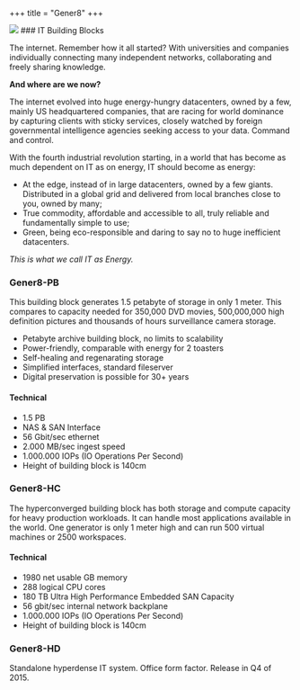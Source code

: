 +++
title = "Gener8"
+++

<img class="gener8Logo" src="/images/gener8-logo.png">
### IT Building Blocks

The internet. Remember how it all started? With universities and companies individually connecting many independent networks, collaborating and freely sharing knowledge.

<b>And where are we now?</b>

The internet evolved into huge energy-hungry datacenters, owned by a few, mainly US headquartered companies, that are racing for world dominance by capturing clients with sticky services, closely watched by foreign governmental intelligence agencies seeking access to your data. Command and control.

With the fourth industrial revolution starting, in a world that has become as much dependent on IT as on energy, IT should become as energy:
* At the edge, instead of in large datacenters, owned by a few giants. Distributed in a global grid and delivered from local branches close to you, owned by many;
* True commodity, affordable and accessible to all, truly reliable and fundamentally simple to use;
* Green, being eco-responsible and daring to say no to huge inefficient datacenters.

<i>This is what we call IT as Energy.</i>


### Gener8-PB

This building block generates 1.5 petabyte of storage in only 1 meter. This compares to capacity needed for 350,000 DVD movies, 500,000,000 high definition pictures and thousands of hours surveillance camera storage.

* Petabyte archive building block, no limits to scalability
* Power-friendly, comparable with energy for 2 toasters
* Self-healing and regenarating storage
* Simplified interfaces, standard fileserver
* Digital preservation is possible for 30+ years

#### Technical

* 1.5 PB
* NAS & SAN Interface
* 56 Gbit/sec ethernet
* 2.000 MB/sec ingest speed
* 1.000.000 IOPs (IO Operations Per Second)
* Height of building block is 140cm

### Gener8-HC

The hyperconverged building block has both storage and compute capacity for heavy production workloads. It can handle most applications available in the world. One generator is only 1 meter high and can run 500 virtual machines or 2500 workspaces.

#### Technical

* 1980 net usable GB memory
* 288 logical CPU cores
* 180 TB Ultra High Performance Embedded SAN Capacity
* 56 gbit/sec internal network backplane
* 1.000.000 IOPs (IO Operations Per Second)
* Height of building block is 140cm

### Gener8-HD

Standalone hyperdense IT system. Office form factor. Release in Q4 of 2015.

<style type="text/css">
.gener8Logo {margin: -15px 0 0 0;}
	.title { display: none;}
	.separator-2 { display: none;}
	.separator-2 + p { display: none;}
</style>
